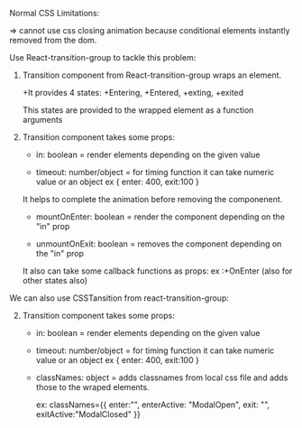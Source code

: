 Normal CSS Limitations:

=> cannot use css closing animation because conditional elements instantly removed from the dom.

Use React-transition-group to tackle this problem:

1. Transition component from React-transition-group wraps an element.

   +It provides 4 states:
   +Entering,
   +Entered,
   +exting,
   +exited

   This states are provided to the wrapped element as a function arguments

2. Transition component takes some props:

   - in: boolean = render elements depending on the given value

   - timeout: number/object = for timing function
     it can take numeric value or an object
     ex { enter: 400, exit:100 }

   It helps to complete the animation before removing the componenent.

   - mountOnEnter: boolean = render the component depending on the "in" prop

   - unmountOnExit: boolean = removes the component depending on the "in" prop

   It also can take some callback functions as props:
   ex :+OnEnter (also for other states also)

We can also use CSSTansition from react-transition-group:

2. Transition component takes some props:

   - in: boolean = render elements depending on the given value

   - timeout: number/object = for timing function
     it can take numeric value or an object
     ex { enter: 400, exit:100 }

   - classNames: object = adds classnames from local css file and adds those to the wraped elements.

     ex: classNames={{
         enter:"",
         enterActive: "ModalOpen",
         exit: "",
         exitActive:"ModalClosed"
     }}
